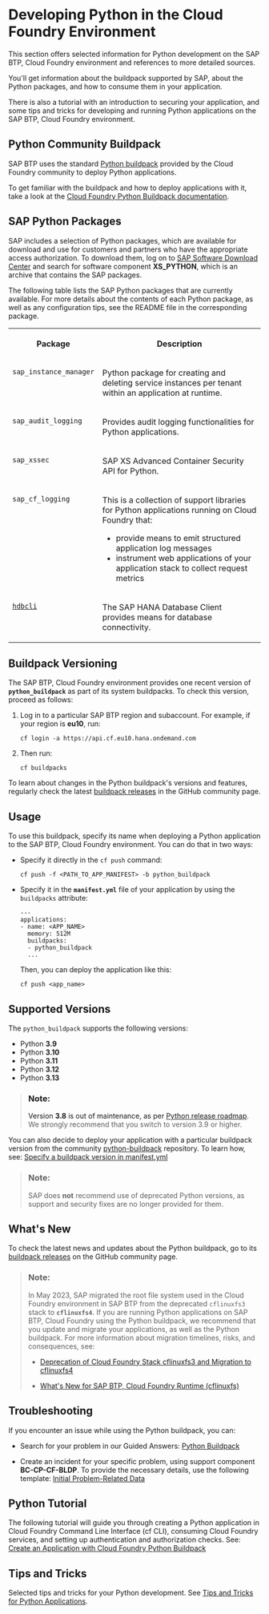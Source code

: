 <!-- loioacf8f49356d047fbb1a4d04dcec3fd36 -->

# Developing Python in the Cloud Foundry Environment

This section offers selected information for Python development on the SAP BTP, Cloud Foundry environment and references to more detailed sources.



You'll get information about the buildpack supported by SAP, about the Python packages, and how to consume them in your application.

There is also a tutorial with an introduction to securing your application, and some tips and tricks for developing and running Python applications on the SAP BTP, Cloud Foundry environment.



## Python Community Buildpack

SAP BTP uses the standard [Python buildpack](https://github.com/cloudfoundry/python-buildpack) provided by the Cloud Foundry community to deploy Python applications.

To get familiar with the buildpack and how to deploy applications with it, take a look at the [Cloud Foundry Python Buildpack documentation](https://docs.cloudfoundry.org/buildpacks/python/index.html).



## SAP Python Packages

SAP includes a selection of Python packages, which are available for download and use for customers and partners who have the appropriate access authorization. To download them, log on to [SAP Software Download Center](https://launchpad.support.sap.com/#/softwarecenter) and search for software component **XS\_PYTHON**, which is an archive that contains the SAP packages.

The following table lists the SAP Python packages that are currently available. For more details about the contents of each Python package, as well as any configuration tips, see the README file in the corresponding package.


<table>
<tr>
<th valign="top">

Package

</th>
<th valign="top">

Description

</th>
</tr>
<tr>
<td valign="top">

`sap_instance_manager` 

</td>
<td valign="top">

Python package for creating and deleting service instances per tenant within an application at runtime.

</td>
</tr>
<tr>
<td valign="top">

`sap_audit_logging` 

</td>
<td valign="top">

Provides audit logging functionalities for Python applications.

</td>
</tr>
<tr>
<td valign="top">

`sap_xssec` 

</td>
<td valign="top">

SAP XS Advanced Container Security API for Python.

</td>
</tr>
<tr>
<td valign="top">

`sap_cf_logging` 

</td>
<td valign="top">

This is a collection of support libraries for Python applications running on Cloud Foundry that:

-   provide means to emit structured application log messages
-   instrument web applications of your application stack to collect request metrics



</td>
</tr>
<tr>
<td valign="top">

[`hdbcli`](https://help.sap.com/viewer/0eec0d68141541d1b07893a39944924e/2.0.02/en-US/f3b8fabf34324302b123297cdbe710f0.html) 

</td>
<td valign="top">

The SAP HANA Database Client provides means for database connectivity.

</td>
</tr>
</table>



<a name="loioacf8f49356d047fbb1a4d04dcec3fd36__section_kfn_ldv_f5b"/>

## Buildpack Versioning

The SAP BTP, Cloud Foundry environment provides one recent version of **`python_buildpack`** as part of its system buildpacks. To check this version, proceed as follows:

1.  Log in to a particular SAP BTP region and subaccount. For example, if your region is **eu10**, run:

    ```
    cf login -a https://api.cf.eu10.hana.ondemand.com
    ```

2.  Then run:

    ```
    cf buildpacks
    ```


To learn about changes in the Python buildpack's versions and features, regularly check the latest [buildpack releases](https://github.com/cloudfoundry/python-buildpack/releases) in the GitHub community page.



<a name="loioacf8f49356d047fbb1a4d04dcec3fd36__section_xxx_4w3_t2b"/>

## Usage

To use this buildpack, specify its name when deploying a Python application to the SAP BTP, Cloud Foundry environment. You can do that in two ways:

-   Specify it directly in the `cf push` command:

    ```
    cf push -f <PATH_TO_APP_MANIFEST> -b python_buildpack
    ```

-   Specify it in the **`manifest.yml`** file of your application by using the `buildpacks` attribute:

    ```
    ---
    applications:
    - name: <APP_NAME>
      memory: 512M
      buildpacks:
      - python_buildpack
      ...
    ```

    Then, you can deploy the application like this:

    ```
    cf push <app_name>
    ```




<a name="loioacf8f49356d047fbb1a4d04dcec3fd36__section_w1d_tr1_krb"/>

## Supported Versions

The `python_buildpack` supports the following versions:

-   Python **3.9**
-   Python **3.10**
-   Python **3.11**
-   Python **3.12**
-   Python **3.13**

> ### Note:  
> Version **3.8** is out of maintenance, as per [Python release roadmap](https://www.python.org/downloads/). We strongly recommend that you switch to version 3.9 or higher.

You can also decide to deploy your application with a particular buildpack version from the community [python-buildpack](https://github.com/cloudfoundry/python-buildpack) repository. To learn how, see: [Specify a buildpack version in manifest.yml](tips-and-tricks-for-python-applications-b5e1c82.md#loiob5e1c8244e594f53936b6406905c7937__specify_python_bp_version)

> ### Note:  
> SAP does **not** recommend use of deprecated Python versions, as support and security fixes are no longer provided for them.



<a name="loioacf8f49356d047fbb1a4d04dcec3fd36__section_c2n_314_wwb"/>

## What's New

To check the latest news and updates about the Python buildpack, go to its [buildpack releases](https://github.com/cloudfoundry/python-buildpack/releases) on the GitHub community page.

> ### Note:  
> In May 2023, SAP migrated the root file system used in the Cloud Foundry environment in SAP BTP from the deprecated `cflinuxfs3` stack to **`cflinuxfs4`**. If you are running Python applications on SAP BTP, Cloud Foundry using the Python buildpack, we recommend that you update and migrate your applications, as well as the Python buildpack. For more information about migration timelines, risks, and consequences, see:
> 
> -   [Deprecation of Cloud Foundry Stack cflinuxfs3 and Migration to cflinuxfs4](https://blogs.sap.com/2023/02/16/deprecation-of-cloud-foundry-stack-cflinuxfs3-and-migration-to-cflinuxfs4/)
> 
> -   [What's New for SAP BTP, Cloud Foundry Runtime \(cflinuxfs\)](https://help.sap.com/whats-new/cf0cb2cb149647329b5d02aa96303f56?Component=SAP%20BTP,%20Cloud%20Foundry%20Runtime&q=cflinuxfs&locale=en-US&version=Cloud)



<a name="loioacf8f49356d047fbb1a4d04dcec3fd36__section_iwr_zxf_hvb"/>

## Troubleshooting

If you encounter an issue while using the Python buildpack, you can:

-   Search for your problem in our Guided Answers: [Python Buildpack](https://ga.support.sap.com/dtp/viewer/#/tree/3254/actions/51226:51231/?version=current)

-   Create an incident for your specific problem, using support component **BC-CP-CF-BLDP**. To provide the necessary details, use the following template: [Initial Problem-Related Data](https://ga.support.sap.com/dtp/viewer/#/tree/3254/actions/51226:51220/?version=current) 




## Python Tutorial

The following tutorial will guide you through creating a Python application in Cloud Foundry Command Line Interface \(cf CLI\), consuming Cloud Foundry services, and setting up authentication and authorization checks. See: [Create an Application with Cloud Foundry Python Buildpack](https://developers.sap.com/tutorials/btp-cf-buildpacks-python-create.html)



## Tips and Tricks

Selected tips and tricks for your Python development. See [Tips and Tricks for Python Applications](tips-and-tricks-for-python-applications-b5e1c82.md).

